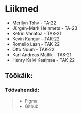 # Liikmed

- Merilyn Tohv - TA-22
- Jürgen-Mark Heinmets - TA-23
- Ketrin Vanatoa - TAK-21
- Kevin Kangur - TAK-22
- Romello Lasn - TAK-22
- Otto Nuum - TAK-22
- Karl Andreas Mätlik - TAK-21
- Henry Kalvi Kaalmaa - TAK-22

## Töökäik:
### Töövahendid: 
> * Figma
> * Github
